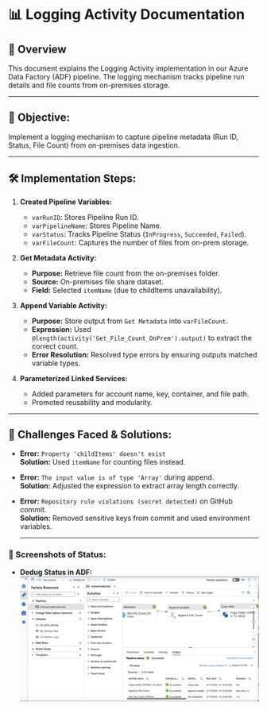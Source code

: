 # 📊 Logging Activity Documentation

## 🚀 Overview
This document explains the Logging Activity implementation in our Azure Data Factory (ADF) pipeline. The logging mechanism tracks pipeline run details and file counts from on-premises storage.

---

## 📝 **Objective:**
Implement a logging mechanism to capture pipeline metadata (Run ID, Status, File Count) from on-premises data ingestion.

---

## 🛠️ **Implementation Steps:**
1. **Created Pipeline Variables:**
   - `varRunID`: Stores Pipeline Run ID.
   - `varPipelineName`: Stores Pipeline Name.
   - `varStatus`: Tracks Pipeline Status (`InProgress`, `Succeeded`, `Failed`).
   - `varFileCount`: Captures the number of files from on-prem storage.

2. **Get Metadata Activity:**
   - **Purpose:** Retrieve file count from the on-premises folder.
   - **Source:** On-premises file share dataset.
   - **Field:** Selected `itemName` (due to childItems unavailability).

3. **Append Variable Activity:**
   - **Purpose:** Store output from `Get Metadata` into `varFileCount`.
   - **Expression:** Used `@length(activity('Get_File_Count_OnPrem').output)` to extract the correct count.
   - **Error Resolution:** Resolved type errors by ensuring outputs matched variable types.

4. **Parameterized Linked Services:**
   - Added parameters for account name, key, container, and file path.
   - Promoted reusability and modularity.

---

## 🛑 **Challenges Faced & Solutions:**
- **Error:** `Property 'childItems' doesn't exist`  
  **Solution:** Used `itemName` for counting files instead.

- **Error:** `The input value is of type 'Array'` during append.  
  **Solution:** Adjusted the expression to extract array length correctly.

- **Error:** `Repository rule violations (secret detected)` on GitHub commit.  
  **Solution:** Removed sensitive keys from commit and used environment variables.

  ---
  
### 📸 Screenshots of Status:
- **Dedug Status in ADF:** ![Debug Status of Pipeline](../project_artifacts/debug_successful.png)



